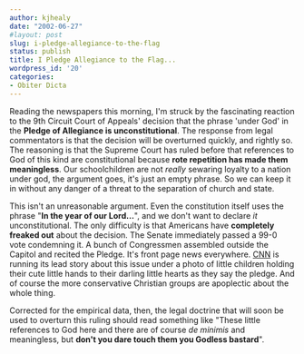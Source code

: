 ```yaml
---
author: kjhealy
date: "2002-06-27"
#layout: post
slug: i-pledge-allegiance-to-the-flag
status: publish
title: I Pledge Allegiance to the Flag...
wordpress_id: '20'
categories:
- Obiter Dicta
---
```


Reading the newspapers this morning, I'm struck by the fascinating reaction to the 9th Circuit Court of Appeals' decision that the phrase 'under God' in the **Pledge of Allegiance is unconstitutional**. The response from legal commentators is that the decision will be overturned quickly, and rightly so. The reasoning is that the Supreme Court has ruled before that references to God of this kind are constitutional because **rote repetition has made them meaningless**. Our schoolchildren are not *really* sewaring loyalty to a nation under god, the argument goes, it's just an empty phrase. So we can keep it in without any danger of a threat to the separation of church and state.

This isn't an unreasonable argument. Even the constitution itself uses the phrase "**In the year of our Lord…**", and we don't want to declare *it* unconstitutional. The only difficulty is that Americans have **completely freaked out** about the decision. The Senate immediately passed a 99-0 vote condemning it. A bunch of Congressmen assembled outside the Capitol and recited the Pledge. It's front page news everywhere. [CNN](http://www.cnn.com) is running its lead story about this issue under a photo of little children holding their cute little hands to their darling little hearts as they say the pledge. And of course the more conservative Christian groups are apoplectic about the whole thing.

Corrected for the empirical data, then, the legal doctrine that will soon be used to overturn this ruling should read something like "These little references to God here and there are of course *de minimis* and meaningless, but **don't you dare touch them you Godless bastard**".
